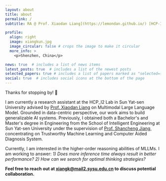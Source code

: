 ```yaml
---
layout: about
title: about
permalink: /
subtitle: RA @ Prof. Xiaodan Liang](https://lemondan.github.io/) [HCP-I2-Lab](https://www.sysu-hcp.net) | Master at [SYSU](https://ise.sysu.edu.cn)

profile:
  align: right
  image: xiangkun.jpg
  image_circular: false # crops the image to make it circular
  more_info: >
    <p>Shenzhen, China</p>

news: true  # includes a list of news items
latest_posts: true  # includes a list of the newest posts
selected_papers: true # includes a list of papers marked as "selected={true}"
social: true  # includes social icons at the bottom of the page
---
```


Thanks for stopping by! 👋


I am currently a research assistant at the HCP_I2 Lab in Sun Yat-sen University advised by [Prof. Xiaodan Liang](https://lemondan.github.io/) on Multimodal Large Language Model. Grounded in data-centric perspective, our work aims to build generalizable AI systems. Previously, I obtained both a Bachelor's and Master's degree in Engineering from the School of Intelligent Engineering at Sun Yat-sen University under the supervision of [Prof. Shancheng Jiang](https://ise.sysu.edu.cn/teacher/teacher02/1415334.htm), concentrating on Trustworthy Machine Learning and Computer Aided Diagnosis System.

Currently, I am interested in the higher-order reasoning abilities of MLLMs. I am working to answer: *1) Does more inference time always result in better performance? 2) How can we search for optimal thinking strategies?*

**Feel free to reach out at xiangk@mail2.sysu.edu.cn to discuss potential collaboration.**
